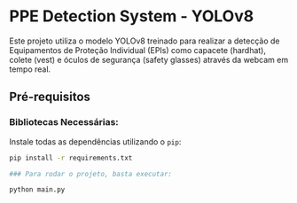 # PPE Detection System - YOLOv8

Este projeto utiliza o modelo YOLOv8 treinado para realizar a detecção de Equipamentos de Proteção Individual (EPIs) como capacete (hardhat), colete (vest) e óculos de segurança (safety glasses) através da webcam em tempo real.

## Pré-requisitos

### Bibliotecas Necessárias:

Instale todas as dependências utilizando o `pip`:

```bash
pip install -r requirements.txt

### Para rodar o projeto, basta executar:

python main.py




